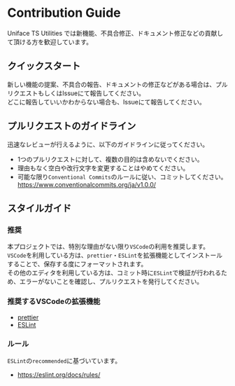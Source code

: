 # Contribution Guide

Uniface TS Utilities では新機能、不具合修正、ドキュメント修正などの貢献して頂ける方を歓迎しています。  

## クイックスタート

新しい機能の提案、不具合の報告、ドキュメントの修正などがある場合は、プルリクエストもしくはIssueにて報告してください。  
どこに報告していいかわからない場合も、Issueにて報告してください。  

## プルリクエストのガイドライン

迅速なレビューが行えるように、以下のガイドラインに従ってください。

- 1つのプルリクエストに対して、複数の目的は含めないでください。
- 理由もなく空白や改行文字を変更することはやめてください。
- 可能な限り`Conventional Commits`のルールに従い、コミットしてください。  
https://www.conventionalcommits.org/ja/v1.0.0/

## スタイルガイド

### 推奨

本プロジェクトでは、特別な理由がない限り`VSCode`の利用を推奨します。
`VSCode`を利用している方は、`prettier`・`ESLint`を拡張機能としてインストールすることで、保存する度にフォーマットされます。  
その他のエディタを利用している方は、コミット時に`ESLint`で検証が行われるため、エラーがないことを確認し、プルリクエストを発行してください。  

### 推奨するVSCodeの拡張機能

- [prettier](https://marketplace.visualstudio.com/items?itemName=esbenp.prettier-vscode)
- [ESLint](https://marketplace.visualstudio.com/items?itemName=dbaeumer.vscode-eslint)

### ルール

`ESLint`の`recommended`に基づいています。  
- https://eslint.org/docs/rules/
